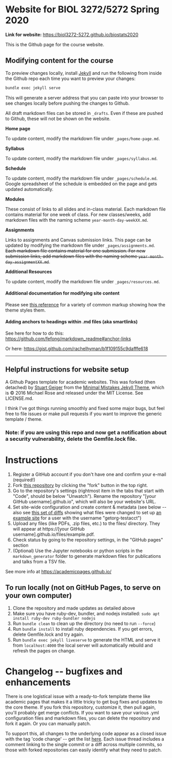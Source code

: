 # Website for BIOL 3272/5272 Spring 2020

**Link for website:** https://biol3272-5272.github.io/biostats2020

This is the Github page for the course website.

## Modifying content for the course

To preview changes locally, install [Jekyll](https://jekyllrb.com/docs/installation/) and run the following from inside the Github repo each time you want to preview your changes:

```bash
bundle exec jekyll serve
```

This will generate a server address that you can paste into your browser to see changes locally before pushing the changes to Github.

All draft markdown files can be stored in `_drafts`. Even if these are pushed to Github, these will not be shown on the website.

**Home page**

To update content, modify the markdown file under `_pages/home-page.md`.

**Syllabus**

To update content, modify the markdown file under `_pages/syllabus.md`.

**Schedule**

To update content, modify the markdown file under `_pages/schedule.md`. Google spreadsheet of the schedule is embedded on the page and gets updated automatically.

**Modules**

These consist of links to all slides and in-class material. Each markdown file contains material for one week of class. For new classes/weeks, add markdown files with the naming scheme `year-month-day-weekXX.md`.

**Assignments**

Links to assignments and Canvas submission links. This page can be updated by modifying the markdown file under `_pages/assignments.md`. ~~Each markdown file contains material for one submission. For new submission links, add markdown files with the naming scheme `year-month-day-assignmentXX.md`~~.

**Additional Resources**

To update content, modify the markdown file under `_pages/resources.md`.

#### Additional documentation for modifying site content

Please see [this reference](https://github.com/academicpages/academicpages.github.io/blob/master/_pages/archive-layout-with-content.md) for a variety of common markup showing how the theme styles them.

#### Adding anchors to headings within .md files (aka smartlinks)

See here for how to do this: https://github.com/fefong/markdown_readme#anchor-links

Or here: https://gist.github.com/rachelhyman/b1f109155c9dafffe618

---

## Helpful instructions for website setup

A Github Pages template for academic websites. This was forked (then detached) by [Stuart Geiger](https://github.com/staeiou) from the [Minimal Mistakes Jekyll Theme](https://mmistakes.github.io/minimal-mistakes/), which is © 2016 Michael Rose and released under the MIT License. See LICENSE.md.

I think I've got things running smoothly and fixed some major bugs, but feel free to file issues or make pull requests if you want to improve the generic template / theme.

### Note: if you are using this repo and now get a notification about a security vulnerability, delete the Gemfile.lock file.

# Instructions

1. Register a GitHub account if you don't have one and confirm your e-mail (required!)
1. Fork [this repository](https://github.com/academicpages/academicpages.github.io) by clicking the "fork" button in the top right.
1. Go to the repository's settings (rightmost item in the tabs that start with "Code", should be below "Unwatch"). Rename the repository "[your GitHub username].github.io", which will also be your website's URL.
1. Set site-wide configuration and create content & metadata (see below -- also see [this set of diffs](http://archive.is/3TPas) showing what files were changed to set up [an example site](https://getorg-testacct.github.io) for a user with the username "getorg-testacct")
1. Upload any files (like PDFs, .zip files, etc.) to the files/ directory. They will appear at https://[your GitHub username].github.io/files/example.pdf.
1. Check status by going to the repository settings, in the "GitHub pages" section
1. (Optional) Use the Jupyter notebooks or python scripts in the `markdown_generator` folder to generate markdown files for publications and talks from a TSV file.

See more info at https://academicpages.github.io/

## To run locally (not on GitHub Pages, to serve on your own computer)

1. Clone the repository and made updates as detailed above
1. Make sure you have ruby-dev, bundler, and nodejs installed: `sudo apt install ruby-dev ruby-bundler nodejs`
1. Run `bundle clean` to clean up the directory (no need to run `--force`)
1. Run `bundle install` to install ruby dependencies. If you get errors, delete Gemfile.lock and try again.
1. Run `bundle exec jekyll liveserve` to generate the HTML and serve it from `localhost:4000` the local server will automatically rebuild and refresh the pages on change.

# Changelog -- bugfixes and enhancements

There is one logistical issue with a ready-to-fork template theme like academic pages that makes it a little tricky to get bug fixes and updates to the core theme. If you fork this repository, customize it, then pull again, you'll probably get merge conflicts. If you want to save your various .yml configuration files and markdown files, you can delete the repository and fork it again. Or you can manually patch.

To support this, all changes to the underlying code appear as a closed issue with the tag 'code change' -- get the list [here](https://github.com/academicpages/academicpages.github.io/issues?q=is%3Aclosed%20is%3Aissue%20label%3A%22code%20change%22%20). Each issue thread includes a comment linking to the single commit or a diff across multiple commits, so those with forked repositories can easily identify what they need to patch.
